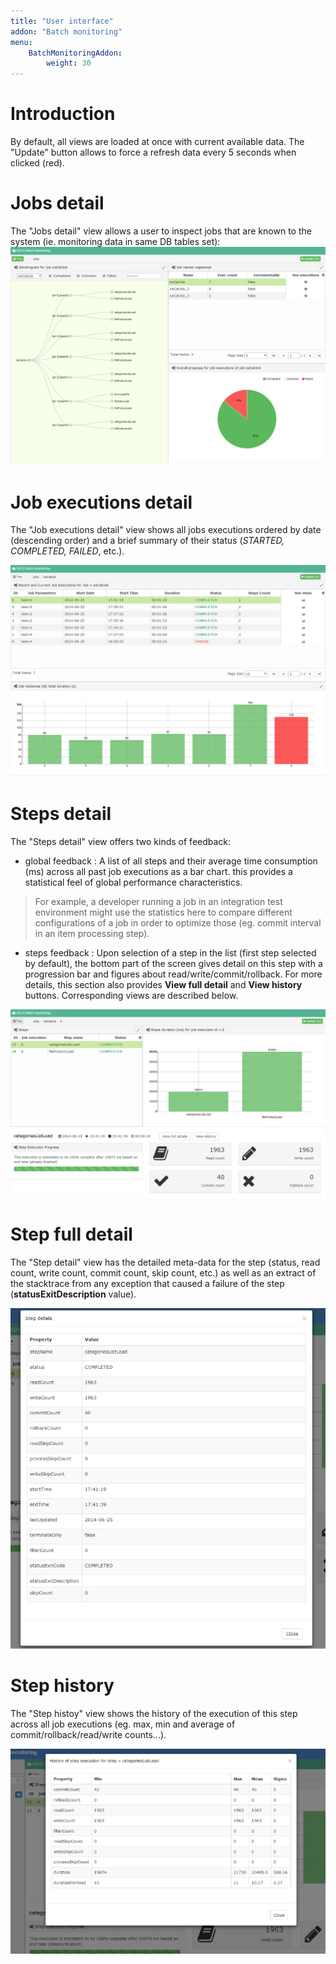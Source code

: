 ```yaml
---
title: "User interface"
addon: "Batch monitoring" 
menu:
    BatchMonitoringAddon:
        weight: 30
---
```


# Introduction

By default, all views are loaded at once with current available data. The "Update" button allows to force a refresh data every 5 seconds when clicked (red).   

# Jobs detail

The "Jobs detail" view allows a user to inspect jobs that are known to the system (ie. monitoring data in same DB tables set):
![Jobs](img/jobsDetails.png)

# Job executions detail

The "Job executions detail" view shows all jobs executions ordered by date (descending order) and a brief summary of their status (*STARTED, COMPLETED, FAILED*, etc.).

![Executions](img/jobExecutions.png)

# Steps detail

The "Steps detail" view offers two kinds of feedback:

- global feedback : A list of all steps and their average time consumption (ms) across all past job executions as a bar chart. this provides a statistical feel of global performance characteristics.
	 
> For example, a developer running a job in an integration test environment might use the statistics here to compare different configurations of a job in order to optimize those (eg. commit interval in an item processing step).

- steps feedback : Upon selection of a step in the list (first step selected by default), the bottom part of the screen gives detail on this step with a progression bar and figures about read/write/commit/rollback. For more details, this section also provides **View full detail** and **View history** buttons. Corresponding views are described below.   

![Steps](img/stepsDetails.png)

# Step full detail

 The "Step detail" view has the detailed meta-data for the step (status, read count, write count, commit count, skip count, etc.) as well as an extract of the stacktrace from any exception that caused a failure of the step (**statusExitDescription** value).

![Step details](img/stepDetails.png)

# Step history

The "Step histoy" view shows the history of the execution of this step across all job executions (eg. max, min and average of commit/rollback/read/write counts...).

![Step history](img/history.png)
